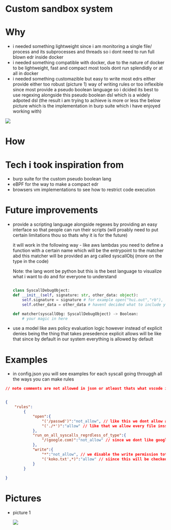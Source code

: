 # Custom sandbox system

# Why

- i needed something lightweight since i am monitoring a single file/ process and its subprocesses and threads so i dont need to run full blown edr inside docker
- i needed something compatible with docker, due to the nature of docker to be lightweight, fast and compact most tools dont run splendidly         or at all in docker
- i needed something customazible but easy to write most edrs either provide either too robust (picture 1) way of writing rules or too inflexible since most provide a pseudo boolean language so i dcided its best to use regexing alongside this pseudo boolean dsl which is a widely adpoted dsl (the result i am trying to achieve is more or less the below picture which is the implementation in burp suite which i have enjoyed working with)
<img src="https://external-content.duckduckgo.com/iu/?u=https%3A%2F%2Fwww.matthewsetter.com%2Fimages%2Fposts%2Fburp-intercept-client-request.png&f=1&nofb=1&ipt=125d6ca56e02a0520fd7ef00281b4f41169d2e9a5e128521fa59d0f46f59459a&ipo=images"/> 

# How

# Tech i took inspiration from
- burp suite for the custom pseudo boolean lang
- eBPF for the way to make a compact edr
- browsers vm implementations to see how to restrict code execution



# Future improvements 
- provide a scripting language alongside regexes by providing an easy interface so that people can run their scripts (will proably need to put certain limitations thou so thats why it is for the future)

    it will work in the following way -  like aws lambdas you need to define a function with a certain name which will be the entrypoint to the matcher abd this matcher will be provided an arg called syscallObj (more on the type in the code)
    
    Note: the lang wont be python but this is the best language to visualize what i want to do and for everyone to understand 
    ```python 

    class SyscallDebugObject:
    def __init__(self, signature: str, other_data: object):
        self.signature = signature # for example open("hui.out","rb"), write("foo.txt","buffer_example"), sockconnect("","") etc...;
        self.other_data = other_data # havent decided what to include yet but it will probably info simmilar to the one provided by strace linux cli util 

    def matcher(syscallObg: SyscallDebugObject) -> Boolean:
        # your magic in here
 

    ```
- use a model like aws policy evaluation logic however instead of explicit denies being the thing that takes presedence explicit allows will be like that since by default in our system everything is allowed by default 






# Examples
- in config.json you will see examples for each syscall going througgh all the ways you can make rules


```json 
// note comments are not allowed in json or atleast thats what vscode is teeling me


{
    "rules":
        {
            "open":{
                "('/passwd')":"not_allow", // like this we dont allow a certain path
                "('./*')":"allow" // like that we allow every file insside the current dir
            },
            "run_on_all_syscalls_regrdless_of_type":{
                "/(google.com)":"not_allow" // since we dont like google everything that contains google will be rejected 
            },
            "write":{
                "*":"not_allow", // we disable the write permission totally like that 
                "('koko.txt',*)":"allow" // siince this will be checked later it will over ride the previous rule and like that we have disabled all writing to files except to the `koko.txt`
            }
        }
    
}

```








# Pictures


- picture 1

    <img src="https://help.comodo.com/uploads/Comodo%20EDR/f5ac9acc337a0e8aea19781f31b0fad5/5eac818f1e1c4adc19d335055b06586b/2dcda2da0ce4e1b4c7de3d8a4a730964/edr_pol8.png"/>